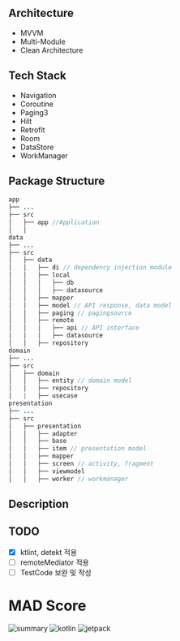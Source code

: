 ## Architecture

- MVVM
- Multi-Module
- Clean Architecture

## Tech Stack

- Navigation
- Coroutine
- Paging3
- Hilt
- Retrofit
- Room
- DataStore
- WorkManager

## Package Structure 

```java
app
├── ...
├── src
│   ├── app //Application            
│   │                  
data
├── ...
├── src
│   ├── data
│   │   ├── di // dependency injection module
│   │   ├── local         
│   │   │   ├── db        
│   │   │   ├── datasource    
│   │   ├── mapper
│   │   ├── model // API response, data model 
│   │   ├── paging // pagingsource
│   │   ├── remote
│   │   │   ├── api // API interface        
│   │   │   ├── datasource
│   │   ├── repository
domain                                       
├── ...                                     
├── src               
│   ├── domain                              
│   │   ├── entity // domain model 
│   │   ├── repository
│   |   ├── usecase 
presentation                                    
├── ...                                 
├── src                                         
│   ├── presentation                                  
│   │   ├── adapter          
│   │   ├── base 
│   │   ├── item // presentation model                
│   │   ├── mapper
│   │   ├── screen // activity, fragment
│   │   ├── viewmodel
│   │   ├── worker // workmanager 
```
## Description

## TODO 
- [x] ktlint, detekt 적용 
- [ ] remoteMediator 적용 
- [ ] TestCode 보완 및 작성

# MAD Score

![summary](https://user-images.githubusercontent.com/51016231/178445295-a6979959-65ba-4dae-847d-503cd963b897.png)
![kotlin](https://user-images.githubusercontent.com/51016231/178445407-ddcbc9f5-0f32-4d11-b1ea-12bf6855e981.png)
![jetpack](https://user-images.githubusercontent.com/51016231/178445424-77062177-18f9-498c-b3b2-4edfd14e6b35.png)
